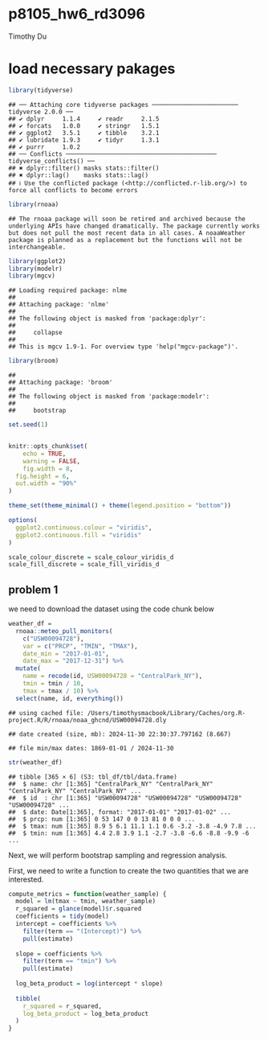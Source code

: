 p8105_hw6_rd3096
================
Timothy Du

# load necessary pakages

``` r
library(tidyverse)
```

    ## ── Attaching core tidyverse packages ──────────────────────── tidyverse 2.0.0 ──
    ## ✔ dplyr     1.1.4     ✔ readr     2.1.5
    ## ✔ forcats   1.0.0     ✔ stringr   1.5.1
    ## ✔ ggplot2   3.5.1     ✔ tibble    3.2.1
    ## ✔ lubridate 1.9.3     ✔ tidyr     1.3.1
    ## ✔ purrr     1.0.2     
    ## ── Conflicts ────────────────────────────────────────── tidyverse_conflicts() ──
    ## ✖ dplyr::filter() masks stats::filter()
    ## ✖ dplyr::lag()    masks stats::lag()
    ## ℹ Use the conflicted package (<http://conflicted.r-lib.org/>) to force all conflicts to become errors

``` r
library(rnoaa)
```

    ## The rnoaa package will soon be retired and archived because the underlying APIs have changed dramatically. The package currently works but does not pull the most recent data in all cases. A noaaWeather package is planned as a replacement but the functions will not be interchangeable.

``` r
library(ggplot2)
library(modelr)
library(mgcv)
```

    ## Loading required package: nlme
    ## 
    ## Attaching package: 'nlme'
    ## 
    ## The following object is masked from 'package:dplyr':
    ## 
    ##     collapse
    ## 
    ## This is mgcv 1.9-1. For overview type 'help("mgcv-package")'.

``` r
library(broom)
```

    ## 
    ## Attaching package: 'broom'
    ## 
    ## The following object is masked from 'package:modelr':
    ## 
    ##     bootstrap

``` r
set.seed(1)


knitr::opts_chunk$set(
    echo = TRUE,
    warning = FALSE,
    fig.width = 8, 
  fig.height = 6,
  out.width = "90%"
)

theme_set(theme_minimal() + theme(legend.position = "bottom"))

options(
  ggplot2.continuous.colour = "viridis",
  ggplot2.continuous.fill = "viridis"
)

scale_colour_discrete = scale_colour_viridis_d
scale_fill_discrete = scale_fill_viridis_d
```

## problem 1

we need to download the dataset using the code chunk below

``` r
weather_df = 
  rnoaa::meteo_pull_monitors(
    c("USW00094728"),
    var = c("PRCP", "TMIN", "TMAX"), 
    date_min = "2017-01-01",
    date_max = "2017-12-31") %>%
  mutate(
    name = recode(id, USW00094728 = "CentralPark_NY"),
    tmin = tmin / 10,
    tmax = tmax / 10) %>%
  select(name, id, everything())
```

    ## using cached file: /Users/timothysmacbook/Library/Caches/org.R-project.R/R/rnoaa/noaa_ghcnd/USW00094728.dly

    ## date created (size, mb): 2024-11-30 22:30:37.797162 (8.667)

    ## file min/max dates: 1869-01-01 / 2024-11-30

``` r
str(weather_df)
```

    ## tibble [365 × 6] (S3: tbl_df/tbl/data.frame)
    ##  $ name: chr [1:365] "CentralPark_NY" "CentralPark_NY" "CentralPark_NY" "CentralPark_NY" ...
    ##  $ id  : chr [1:365] "USW00094728" "USW00094728" "USW00094728" "USW00094728" ...
    ##  $ date: Date[1:365], format: "2017-01-01" "2017-01-02" ...
    ##  $ prcp: num [1:365] 0 53 147 0 0 13 81 0 0 0 ...
    ##  $ tmax: num [1:365] 8.9 5 6.1 11.1 1.1 0.6 -3.2 -3.8 -4.9 7.8 ...
    ##  $ tmin: num [1:365] 4.4 2.8 3.9 1.1 -2.7 -3.8 -6.6 -8.8 -9.9 -6 ...

Next, we will perform bootstrap sampling and regression analysis.

First, we need to write a function to create the two quantities that we
are interested.

``` r
compute_metrics = function(weather_sample) {
  model = lm(tmax ~ tmin, weather_sample)
  r_squared = glance(model)$r.squared
  coefficients = tidy(model)
  intercept = coefficients %>% 
    filter(term == "(Intercept)") %>% 
    pull(estimate)
  
  slope = coefficients %>%
    filter(term == "tmin") %>% 
    pull(estimate)
  
  log_beta_product = log(intercept * slope)
  
  tibble(
    r_squared = r_squared,
    log_beta_product = log_beta_product
  )
}
```
